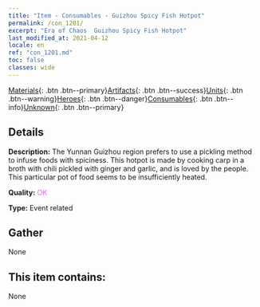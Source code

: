 ```yaml
---
title: "Item - Consumables - Guizhou Spicy Fish Hotpot"
permalink: /con_1201/
excerpt: "Era of Chaos  Guizhou Spicy Fish Hotpot"
last_modified_at: 2021-04-12
locale: en
ref: "con_1201.md"
toc: false
classes: wide
---
```

 [Materials](/Items/){: .btn .btn--primary}[Artifacts](/Items/Artifacts/){: .btn .btn--success}[Units](/Items/Units/){: .btn .btn--warning}[Heroes](/Items/Heroes/){: .btn .btn--danger}[Consumables](/Items/Consumables/){: .btn .btn--info}[Unknown](/Items/Unknown/){: .btn .btn--primary}

## Details
 **Description:** The Yunnan Guizhou region prefers to use a pickling method to infuse foods with spiciness. This hotpot is made by cooking carp in a broth with chili pickled with ginger and garlic, and is loved by the people. This particular pot of food seems to be insufficiently heated.

 **Quality:** <span style="color: #DA70D6">OK</span>

 **Type:** Event related

## Gather

  None

## This item contains:

  None

